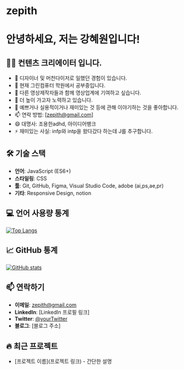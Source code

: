 # zepith
# 안녕하세요, 저는 강혜원입니다!

## 👨‍💻 컨텐츠 크리에이터 입니다.

- 🔭 디자이너 및 머천다이저로 일했던 경험이 있습니다.
- 🌱 현재 그린컴퓨터 학원에서 공부중입니다.
- 👯 다른 영상제작자들과 함께 영상업계에 기여하고 싶습니다.
- 🤔 더 높이 가고자 노력하고 있습니다.
- 💬 예쁘거나 실용적이거나 재미있는 것 등에 관해 이야기하는 것을 좋아합니다.
- 📫 연락 방법: [zepith@gmail.com]
- 😄 대명사: 조용한adhd, 아이디어뱅크
- ⚡ 재미있는 사실: infp와 intp을 왔다갔다 하는데 J를 추구합니다.

## 🛠 기술 스택
- **언어**: JavaScript (ES6+)
- **스타일링**: CSS
- **툴**: Git, GitHub, Figma, Visual Studio Code, adobe (ai,ps,ae,pr)
- **기타**: Responsive Design, notion

## 💻 언어 사용량 통계

[![Top Langs](https://github-readme-stats.vercel.app/api/top-langs/?username=zepith&layout=compact)](https://github.com/anuraghazra/github-readme-stats)

## 📈 GitHub 통계

[![GitHub stats](https://github-readme-stats.vercel.app/api?username=zepith&show_icons=true&theme=radical)](https://github.com/anuraghazra/github-readme-stats)

## 📫 연락하기
- **이메일**: zepith@gmail.com
- **LinkedIn**: [LinkedIn 프로필 링크]
- **Twitter**: [@yourTwitter](https://twitter.com/yourTwitter)
- **블로그**: [블로그 주소]

<!-- 이 섹션은 자신의 프로필을 더욱 개성 있게 만들기 위해 추가할 수 있습니다 -->
## 🔥 최근 프로젝트
- [프로젝트 이름](프로젝트 링크) - 간단한 설명
